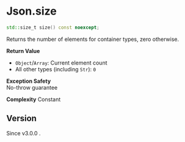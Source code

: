 # **Json.size**

```cpp
std::size_t size() const noexcept;
```

Returns the number of elements for container types, zero otherwise.

**Return Value**
- `Object`/`Array`: Current element count
- All other types (including `Str`): `0`

**Exception Safety**  
No-throw guarantee

**Complexity** 
Constant

## Version

Since v3.0.0 .

